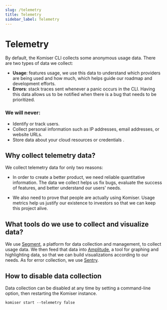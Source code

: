 ```yaml
---
slug: /telemetry
title: Telemetry
sidebar_label: Telemetry
---
```


# Telemetry

By default, the Komiser CLI collects some anonymous usage data. There are two types of data we collect:
- **Usage**: features usage, we use this data to understand which providers are being used and how much, which helps guide our roadmap and development efforts.
- **Errors**: stack traces sent whenever a panic occurs in the CLI. Having this data allows us to be notified when there is a bug that needs to be prioritized.

### We will never:

- Identify or track users.
- Collect personal information such as IP addresses, email addresses, or website URLs.
- Store data about your cloud resources or credentials .

## Why collect telemetry data?

We collect telemetry data for only two reasons: 

- In order to create a better product, we need reliable quantitative information. The data we collect helps us fix bugs, evaluate the success of features, and better understand our users' needs.

- We also need to prove that people are actually using Komiser. Usage metrics help us justify our existence to investors so that we can keep this project alive.

## What tools do we use to collect and visualize data?

We use [Segment](https://segment.com/), a platform for data collection and management, to collect usage data. We then feed that data into [Amplitude](https://amplitude.com/), a tool for graphing and highlighting data, so that we can build visualizations according to our needs. As for error collection, we use [Sentry](https://sentry.io/).

## How to disable data collection

Data collection can be disabled at any time by setting a command-line option, then restarting the Komiser instance.

```
komiser start --telemetry false
```

